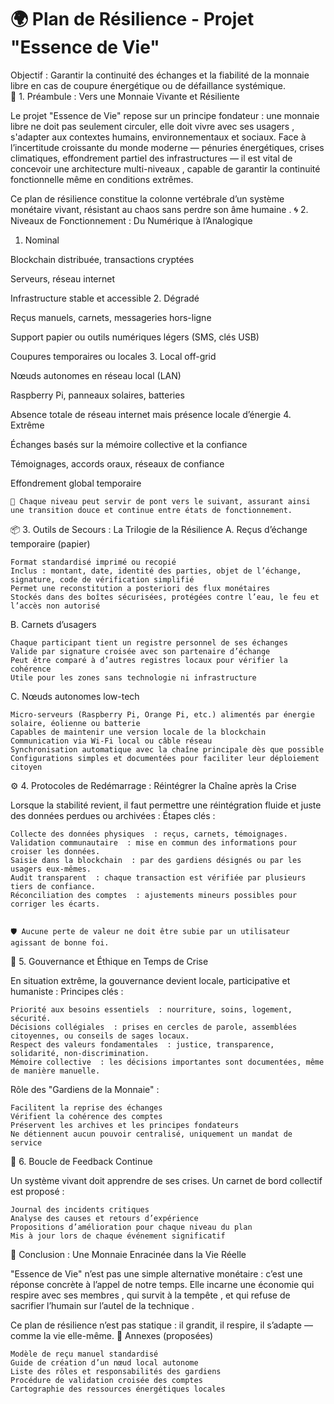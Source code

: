 <!-- Fichier : public/resilience/plan-de-resilience.md -->
<!-- Publié sous GNU GPL v3 -->

# 🌍 Plan de Résilience - Projet "Essence de Vie" 

Objectif : Garantir la continuité des échanges et la fiabilité de la monnaie libre en cas de coupure énergétique ou de défaillance systémique.  
🔧 1. Préambule : Vers une Monnaie Vivante et Résiliente 

Le projet "Essence de Vie"  repose sur un principe fondateur : une monnaie libre ne doit pas seulement circuler, elle doit vivre avec ses usagers , s'adapter aux contextes humains, environnementaux et sociaux. 
Face à l’incertitude croissante du monde moderne — pénuries énergétiques, crises climatiques, effondrement partiel des infrastructures — il est vital de concevoir une architecture multi-niveaux , capable de garantir la continuité fonctionnelle  même en conditions extrêmes. 

Ce plan de résilience constitue la colonne vertébrale d’un système monétaire vivant, résistant au chaos sans perdre son âme humaine . 
🌀 2. Niveaux de Fonctionnement : Du Numérique à l’Analogique 
1. Nominal
	
Blockchain distribuée, transactions cryptées
	
Serveurs, réseau internet
	
Infrastructure stable et accessible
2. Dégradé
	
Reçus manuels, carnets, messageries hors-ligne
	
Support papier ou outils numériques légers (SMS, clés USB)
	
Coupures temporaires ou locales
3. Local off-grid
	
Nœuds autonomes en réseau local (LAN)
	
Raspberry Pi, panneaux solaires, batteries
	
Absence totale de réseau internet mais présence locale d’énergie
4. Extrême
	
Échanges basés sur la mémoire collective et la confiance
	
Témoignages, accords oraux, réseaux de confiance
	
Effondrement global temporaire
 
 

    🔁 Chaque niveau peut servir de pont vers le suivant, assurant ainsi une transition douce et continue entre états de fonctionnement. 
     

📦 3. Outils de Secours : La Trilogie de la Résilience 
A. Reçus d’échange temporaire (papier) 

    Format standardisé imprimé ou recopié
    Inclus : montant, date, identité des parties, objet de l’échange, signature, code de vérification simplifié
    Permet une reconstitution a posteriori des flux monétaires
    Stockés dans des boîtes sécurisées, protégées contre l’eau, le feu et l’accès non autorisé
     

B. Carnets d’usagers 

    Chaque participant tient un registre personnel de ses échanges
    Valide par signature croisée avec son partenaire d’échange
    Peut être comparé à d’autres registres locaux pour vérifier la cohérence
    Utile pour les zones sans technologie ni infrastructure
     

C. Nœuds autonomes low-tech 

    Micro-serveurs (Raspberry Pi, Orange Pi, etc.) alimentés par énergie solaire, éolienne ou batterie
    Capables de maintenir une version locale de la blockchain
    Communication via Wi-Fi local ou câble réseau
    Synchronisation automatique avec la chaîne principale dès que possible
    Configurations simples et documentées pour faciliter leur déploiement citoyen
     

⚙️ 4. Protocoles de Redémarrage : Réintégrer la Chaîne après la Crise 

Lorsque la stabilité revient, il faut permettre une réintégration fluide et juste  des données perdues ou archivées : 
Étapes clés : 

    Collecte des données physiques  : reçus, carnets, témoignages.
    Validation communautaire  : mise en commun des informations pour croiser les données.
    Saisie dans la blockchain  : par des gardiens désignés ou par les usagers eux-mêmes.
    Audit transparent  : chaque transaction est vérifiée par plusieurs tiers de confiance.
    Réconciliation des comptes  : ajustements mineurs possibles pour corriger les écarts.
     

    🛡️ Aucune perte de valeur ne doit être subie par un utilisateur agissant de bonne foi.  
     

👥 5. Gouvernance et Éthique en Temps de Crise 

En situation extrême, la gouvernance devient locale, participative et humaniste  : 
Principes clés : 

    Priorité aux besoins essentiels  : nourriture, soins, logement, sécurité.
    Décisions collégiales  : prises en cercles de parole, assemblées citoyennes, ou conseils de sages locaux.
    Respect des valeurs fondamentales  : justice, transparence, solidarité, non-discrimination.
    Mémoire collective  : les décisions importantes sont documentées, même de manière manuelle.
     

Rôle des "Gardiens de la Monnaie" : 

    Facilitent la reprise des échanges
    Vérifient la cohérence des comptes
    Préservent les archives et les principes fondateurs
    Ne détiennent aucun pouvoir centralisé, uniquement un mandat de service
     

🔄 6. Boucle de Feedback Continue 

Un système vivant doit apprendre de ses crises. Un carnet de bord collectif  est proposé : 

    Journal des incidents critiques
    Analyse des causes et retours d’expérience
    Propositions d’amélioration pour chaque niveau du plan
    Mis à jour lors de chaque événement significatif
     

🌱 Conclusion : Une Monnaie Enracinée dans la Vie Réelle 

"Essence de Vie"  n’est pas une simple alternative monétaire : c’est une réponse concrète à l’appel de notre temps. Elle incarne une économie qui respire avec ses membres , qui survit à la tempête , et qui refuse de sacrifier l’humain sur l’autel de la technique . 

Ce plan de résilience n’est pas statique : il grandit, il respire, il s’adapte — comme la vie elle-même. 
📌 Annexes (proposées) 

    Modèle de reçu manuel standardisé
    Guide de création d’un nœud local autonome
    Liste des rôles et responsabilités des gardiens
    Procédure de validation croisée des comptes
    Cartographie des ressources énergétiques locales
     